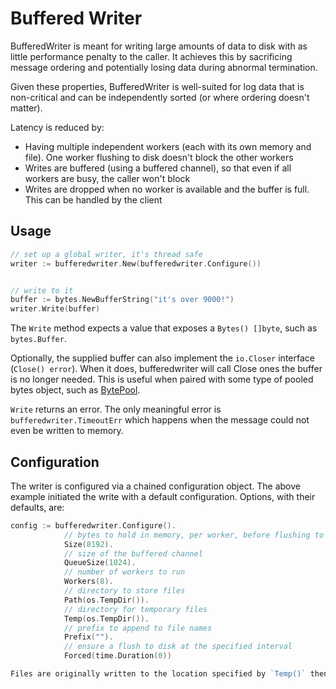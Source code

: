 # Buffered Writer
BufferedWriter is meant for writing large amounts of data to disk with as little performance penalty to the caller. It achieves this by sacrificing message ordering and potentially losing data during abnormal termination.

Given these properties, BufferedWriter is well-suited for log data that is non-critical and can be independently sorted (or where ordering doesn't matter).

Latency is reduced by:

* Having multiple independent workers (each with its own memory and file). One worker flushing to disk doesn't block the other workers
* Writes are buffered (using a buffered channel), so that even if all workers are busy, the caller won't block
* Writes are dropped when no worker is available and the buffer is full. This can be handled by the client

## Usage

```go
// set up a global writer, it's thread safe
writer := bufferedwriter.New(bufferedwriter.Configure())


// write to it
buffer := bytes.NewBufferString("it's over 9000!")
writer.Write(buffer)
```

The `Write` method expects a value that exposes a `Bytes() []byte`, such as `bytes.Buffer`.

Optionally, the supplied buffer can also implement the `io.Closer` interface (`Close() error`). When it does, bufferedwriter will call Close ones the buffer is no longer needed. This is useful when paired with some type of pooled bytes object, such as [BytePool](https://github.com/karlseguin/bytepool).

`Write` returns an error. The only meaningful error is `bufferedwriter.TimeoutErr` which happens when the message could not even be written to memory.

## Configuration
The writer is configured via a chained configuration object. The above example initiated the write with a default configuration. Options, with their defaults, are:

```go
config := bufferedwriter.Configure().
            // bytes to hold in memory, per worker, before flushing to disk
            Size(8192).
            // size of the buffered channel
            QueueSize(1024).
            // number of workers to run
            Workers(8).
            // directory to store files
            Path(os.TempDir()).
            // directory for temporary files
            Temp(os.TempDir()).
            // prefix to append to file names
            Prefix("").
            // ensure a flush to disk at the specified interval
            Forced(time.Duration(0))

Files are originally written to the location specified by `Temp()` then renamed. On Linux systems this means that, if `Temp` and `Path` are on the same filesystem, you get good atomicity guarantees. In other words, once the file appears in `Path`, it'll be a complete file.
